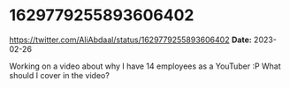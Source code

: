 # 1629779255893606402
https://twitter.com/AliAbdaal/status/1629779255893606402
**Date:** 2023-02-26

Working on a video about why I have 14 employees as a YouTuber :P What should I cover in the video?
